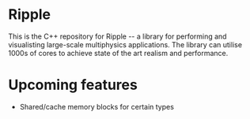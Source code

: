 # Ripple

This is the C++ repository for Ripple -- a library for performing and
visualisting large-scale multiphysics applications. The library can utilise 1000s
of cores to achieve state of the art realism and performance.

# Upcoming features

- Shared/cache memory blocks for certain types

